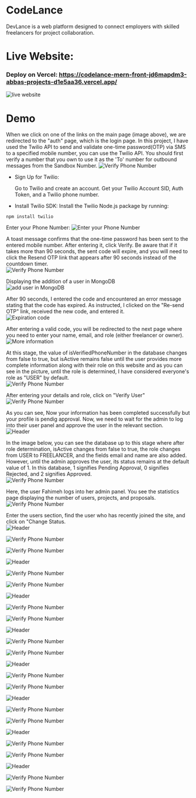 # CodeLance

DevLance is a web platform designed to connect employers with skilled freelancers for project collaboration.

# Live Website: 

### Deploy on Vercel: https://codelance-mern-front-jd6mapdm3-abbas-projects-d1e5aa36.vercel.app/
![live website](./frontend/public/asset/CodeLance-Frontend.png)

# Demo

When we click on one of the links on the main page (image above), we are redirected to the "auth" page, which is the login page. In this project, I have used the Twilio API to send and validate one-time password(OTP) via SMS to a specified mobile number, you can use the Twilio API. You should first verify a number that you own to use it as the 'To' number for outbound messages from the Sandbox Number.
![Verify Phone Number](./frontend/public/asset/35.png)

- Sign Up for Twilio:

    Go to Twilio and create an account.
    Get your Twilio Account SID, Auth Token, and a Twilio phone number.

- Install Twilio SDK:
    Install the Twilio Node.js package by running:
```
npm install twilio
```

Enter your Phone Number:
![Enter your Phone Number](./frontend/public/asset/1.png)

A toast message confirms that the one-time password has been sent to the entered mobile number. After entering it, click Verify. Be aware that if it takes more than 90 seconds, the sent code will expire, and you will need to click the Resend OTP link that appears after 90 seconds instead of the countdown timer. <br>
![Verify Phone Number](./frontend/public/asset/2.png)

Displaying the addition of a user in MongoDB <br>
![add user in MongoDB](./frontend/public/asset/3.png)

After 90 seconds, I entered the code and encountered an error message stating that the code has expired. As instructed, I clicked on the "Re-send OTP" link, received the new code, and entered it.<br>
![Expiration code](./frontend/public/asset/4.png)

After entering a valid code, you will be redirected to the next page where you need to enter your name, email, and role (either freelancer or owner).<br>
![More information](./frontend/public/asset/5.png)

At this stage, the value of isVerifiedPhoneNumber in the database changes from false to true, but isActive remains false until the user provides more complete information along with their role on this website and as you can see in the picture, until the role is determined, I have considered everyone's role as "USER" by default.<br>
![Verify Phone Number](./frontend/public/asset/6.png)

After entering your details and role, click on "Verify User"<br>
![Verify Phone Number](./frontend/public/asset/7.png)

As you can see, Now your information has been completed successfully but your profile is pendig approval. Now, we need to wait for the admin to log into their user panel and approve the user in the relevant section. <br>
![Header](./frontend/public/asset/8.png)

In the image below, you can see the database up to this stage where after role determination, isActive changes from false to true, the role changes from USER to FREELANCER, and the fields email and name are also added. However, until the admin approves the user, its status remains at the default value of 1. In this database, 1 signifies Pending Approval, 0 signifies Rejected, and 2 signifies Approved. <br>
![Verify Phone Number](./frontend/public/asset/9.png)

Here, the user Fahimeh logs into her admin panel. You see the statistics page displaying the number of users, projects, and proposals. <br>
![Verify Phone Number](./frontend/public/asset/10.png)

Enter the users section, find the user who has recently joined the site, and click on "Change Status. <br>
![Header](./frontend/public/asset/11.png)

![Verify Phone Number](./frontend/public/asset/12.png)

![Verify Phone Number](./frontend/public/asset/13.png)

![Header](./frontend/public/asset/14.png)

![Verify Phone Number](./frontend/public/asset/15.png)

![Verify Phone Number](./frontend/public/asset/16.png)

![Header](./frontend/public/asset/17.png)

![Verify Phone Number](./frontend/public/asset/18.png)

![Verify Phone Number](./frontend/public/asset/19.png)

![Header](./frontend/public/asset/20.png)

![Verify Phone Number](./frontend/public/asset/21.png)

![Verify Phone Number](./frontend/public/asset/22.png)

![Header](./frontend/public/asset/23.png)

![Verify Phone Number](./frontend/public/asset/34.png)

![Verify Phone Number](./frontend/public/asset/25.png)

![Header](./frontend/public/asset/26.png)

![Verify Phone Number](./frontend/public/asset/27.png)

![Verify Phone Number](./frontend/public/asset/28.png)

![Header](./frontend/public/asset/29.png)

![Verify Phone Number](./frontend/public/asset/30.png)

![Verify Phone Number](./frontend/public/asset/31.png)

![Header](./frontend/public/asset/32.png)

![Verify Phone Number](./frontend/public/asset/33.png)

![Verify Phone Number](./frontend/public/asset/34.png)

